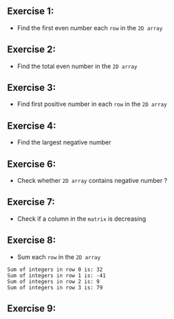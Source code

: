 ## Exercise 1:
- Find the first even number each `row` in the `2D array` 
## Exercise 2:
- Find the total even number in the `2D array`
## Exercise 3:
- Find first positive number in each `row` in the `2D array`
## Exercise 4:
- Find the largest negative number
## Exercise 6:
- Check whether `2D array` contains negative number ?
## Exercise 7:
- Check if a column in the `matrix` is decreasing
## Exercise 8:
- Sum each `row` in the `2D array`
```
Sum of integers in row 0 is: 32
Sum of integers in row 1 is: -41
Sum of integers in row 2 is: 9
Sum of integers in row 3 is: 79
```
## Exercise 9:
